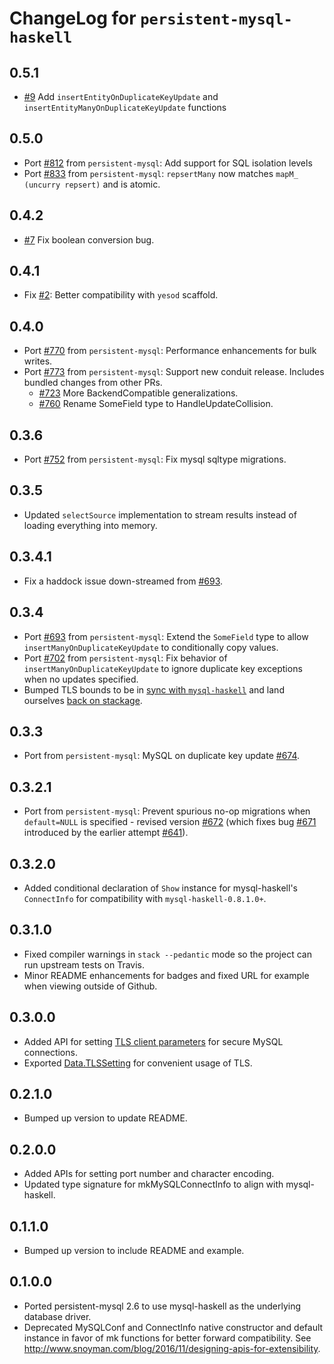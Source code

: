 # ChangeLog for `persistent-mysql-haskell`

## 0.5.1

- [#9](https://github.com/naushadh/persistent/pull/9) Add `insertEntityOnDuplicateKeyUpdate` and `insertEntityManyOnDuplicateKeyUpdate` functions

## 0.5.0

- Port [#812](https://github.com/yesodweb/persistent/pull/812) from `persistent-mysql`: Add support for SQL isolation levels
- Port [#833](https://github.com/yesodweb/persistent/pull/833) from `persistent-mysql`: `repsertMany` now matches `mapM_ (uncurry repsert)` and is atomic.

## 0.4.2

- [#7](https://github.com/naushadh/persistent/pull/7) Fix boolean conversion bug.

## 0.4.1

- Fix [#2](https://github.com/naushadh/persistent/issues/2): Better compatibility with `yesod` scaffold.

## 0.4.0

- Port [#770](https://github.com/yesodweb/persistent/pull/770) from `persistent-mysql`: Performance enhancements for bulk writes.
- Port [#773](https://github.com/yesodweb/persistent/pull/773) from `persistent-mysql`: Support new conduit release. Includes bundled changes from other PRs.
  - [#723](https://github.com/yesodweb/persistent/pull/723) More BackendCompatible generalizations.
  - [#760](https://github.com/yesodweb/persistent/pull/760) Rename SomeField type to HandleUpdateCollision.

## 0.3.6

- Port [#752](https://github.com/yesodweb/persistent/pull/754) from `persistent-mysql`: Fix mysql sqltype migrations.

## 0.3.5

- Updated `selectSource` implementation to stream results instead of loading everything into memory.

## 0.3.4.1

- Fix a haddock issue down-streamed from [#693](https://github.com/yesodweb/persistent/pull/693).

## 0.3.4

- Port [#693](https://github.com/yesodweb/persistent/pull/693) from `persistent-mysql`: Extend the `SomeField` type to allow `insertManyOnDuplicateKeyUpdate` to conditionally copy values.
- Port [#702](https://github.com/yesodweb/persistent/pull/702) from `persistent-mysql`: Fix behavior of `insertManyOnDuplicateKeyUpdate` to ignore duplicate key exceptions when no updates specified.
- Bumped TLS bounds to be in [sync with `mysql-haskell`](https://github.com/winterland1989/mysql-haskell/pull/15) and land ourselves [back on stackage](https://github.com/fpco/stackage/pull/2956).

## 0.3.3

- Port from `persistent-mysql`: MySQL on duplicate key update [#674](https://github.com/yesodweb/persistent/pull/674).

## 0.3.2.1

- Port from `persistent-mysql`: Prevent spurious no-op migrations when `default=NULL` is specified - revised version [#672](https://github.com/yesodweb/persistent/pull/672) (which fixes bug [#671](https://github.com/yesodweb/persistent/issues/671) introduced by the earlier attempt [#641](https://github.com/yesodweb/persistent/pull/641)).

## 0.3.2.0

- Added conditional declaration of `Show` instance for mysql-haskell's `ConnectInfo` for compatibility with `mysql-haskell-0.8.1.0+`.

## 0.3.1.0

- Fixed compiler warnings in `stack --pedantic` mode so the project can run upstream tests on Travis.
- Minor README enhancements for badges and fixed URL for example when viewing outside of Github.

## 0.3.0.0

- Added API for setting [TLS client parameters](https://hackage.haskell.org/package/mysql-haskell-0.8.0.0/docs/Database-MySQL-TLS.html) for secure MySQL connections.
- Exported [Data.TLSSetting](https://hackage.haskell.org/package/tcp-streams-1.0.0.0/docs/Data-TLSSetting.html) for convenient usage of TLS.

## 0.2.1.0

- Bumped up version to update README.

## 0.2.0.0

- Added APIs for setting port number and character encoding.
- Updated type signature for mkMySQLConnectInfo to align with mysql-haskell.

## 0.1.1.0

- Bumped up version to include README and example.

## 0.1.0.0

- Ported persistent-mysql 2.6 to use mysql-haskell as the underlying database driver.
- Deprecated MySQLConf and ConnectInfo native constructor and default instance in favor of mk functions for better forward compatibility. See http://www.snoyman.com/blog/2016/11/designing-apis-for-extensibility.
